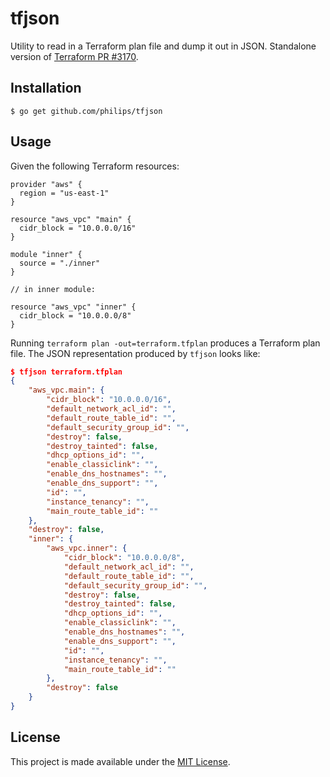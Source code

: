 tfjson
======

Utility to read in a Terraform plan file and dump it out in JSON. Standalone
version of [Terraform PR #3170](https://github.com/hashicorp/terraform/pull/3170).

## Installation

```
$ go get github.com/philips/tfjson
```

## Usage

Given the following Terraform resources:

```hcl
provider "aws" {
  region = "us-east-1"
}

resource "aws_vpc" "main" {
  cidr_block = "10.0.0.0/16"
}

module "inner" {
  source = "./inner"
}

// in inner module:

resource "aws_vpc" "inner" {
  cidr_block = "10.0.0.0/8"
}
```

Running `terraform plan -out=terraform.tfplan` produces a Terraform plan file.
The JSON representation produced by `tfjson` looks like:

```json
$ tfjson terraform.tfplan
{
    "aws_vpc.main": {
        "cidr_block": "10.0.0.0/16",
        "default_network_acl_id": "",
        "default_route_table_id": "",
        "default_security_group_id": "",
        "destroy": false,
        "destroy_tainted": false,
        "dhcp_options_id": "",
        "enable_classiclink": "",
        "enable_dns_hostnames": "",
        "enable_dns_support": "",
        "id": "",
        "instance_tenancy": "",
        "main_route_table_id": ""
    },
    "destroy": false,
    "inner": {
        "aws_vpc.inner": {
            "cidr_block": "10.0.0.0/8",
            "default_network_acl_id": "",
            "default_route_table_id": "",
            "default_security_group_id": "",
            "destroy": false,
            "destroy_tainted": false,
            "dhcp_options_id": "",
            "enable_classiclink": "",
            "enable_dns_hostnames": "",
            "enable_dns_support": "",
            "id": "",
            "instance_tenancy": "",
            "main_route_table_id": ""
        },
        "destroy": false
    }
}
```

## License

This project is made available under the [MIT License](http://opensource.org/licenses/MIT).
